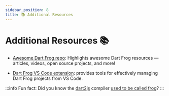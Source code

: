 ```yaml
---
sidebar_position: 8
title: 📚 Additional Resources
---
```


# Additional Resources 📚

- [Awesome Dart Frog repo][awesome_dart_frog_link]: Highlights awesome Dart Frog resources — articles, videos, open source projects, and more!

- [Dart Frog VS Code extension](https://marketplace.visualstudio.com/items?itemName=VeryGoodVentures.dart-frog): provides tools for effectively managing Dart Frog projects from VS Code.

:::info
Fun fact: Did you know the [dart2js][dart2js_compiler_link] compiler [used to be called frog][dart2js_frog_pr_link]?
:::

[dart2js_compiler_link]: https://dart.dev/tools/dart2js
[dart2js_frog_pr_link]: https://github.com/dart-lang/sdk/issues/2194
[awesome_dart_frog_link]: https://github.com/VeryGoodOpenSource/awesome-dart-frog
